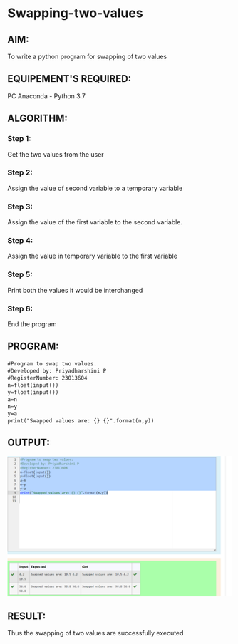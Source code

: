 # Swapping-two-values
## AIM:
To write a python program for swapping of two values
## EQUIPEMENT'S REQUIRED: 
PC
Anaconda - Python 3.7
## ALGORITHM: 
### Step 1:
Get the two values from the user
### Step 2: 
Assign the value of second variable to a temporary variable 
### Step 3: 
Assign the value of the first variable to the second variable.
### Step 4:  
Assign the value in temporary variable to the first variable
### Step 5: 
Print both the values it would be interchanged
### Step 6: 
End the program
## PROGRAM:
```
#Program to swap two values.
#Developed by: Priyadharshini P 
#RegisterNumber: 23013604
n=float(input())
y=float(input())
a=n
n=y
y=a
print("Swapped values are: {} {}".format(n,y))
```
## OUTPUT:
![OUTPUT](image.png)


## RESULT:
Thus the swapping of two values are successfully executed



